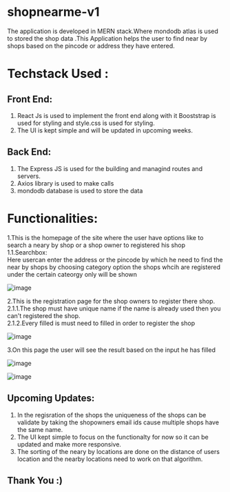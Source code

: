 # shopnearme-v1
The application is developed in MERN stack.Where mondodb atlas is used to stored the shop data .This Application helps the user to find near by shops based on the pincode or address they have entered.
# Techstack Used : 
## Front End:
 1. React Js is used to implement the front end along with it Booststrap is used for styling and style.css is used for styling.
 2. The UI is kept simple and will be updated in upcoming weeks.
 
## Back End:
  1. The Express JS is used for the building and managind routes and servers.
  2. Axios library is used to make calls
  3. mondodb database is used to store the data
 # Functionalities:
1.This is the homepage of the site where the user have options like to search a neary by shop or a shop owner to registered his shop
  1.1.Searchbox:<br />
            Here usercan enter the address or the pincode by which he need to find the near by shops by choosing category option the shops whcih are registered under the certain cateorgy only will be shown

![image](https://github.com/Shreyashingale/shopnearme-v1/assets/85663556/16cf1b3b-5bb1-4083-ac11-7f7e969f99a7)


2.This is the registration page for the shop owners to register there shop.<br />
 2.1.1.The shop must have unique name if the name is already used then you can't registered the shop.<br />
 2.1.2.Every filled is must need to filled in order to register the shop


![image](https://github.com/Shreyashingale/shopnearme-v1/assets/85663556/5d1cade5-0075-4aca-b3ba-13184d4862af)


3.On this page the user will see the result based on the input he has filled


![image](https://github.com/Shreyashingale/shopnearme-v1/assets/85663556/d5164f36-4228-41be-9f21-29063dff600a)

![image](https://github.com/Shreyashingale/shopnearme-v1/assets/85663556/fb86ff17-1313-4137-9152-adb1b13737f7)




## Upcoming Updates:
  1. In the regisration of the shops the uniqueness of the shops can be validate by taking the shopowners email ids cause multiple shops have the same name.
  2. The UI kept simple to focus on the functionalty for now so it can be updated and make more responsive.
  3. The sorting of the neary by locations are done on the distance of users location and the nearby locations need to work on that algorithm.


## Thank You :)
